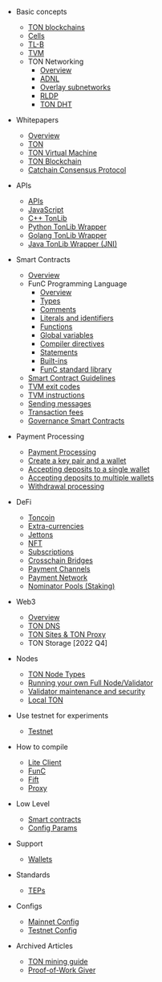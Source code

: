 <!-- docs/_sidebar.md -->
* Basic concepts
  * [TON blockchains](/overviews/TON_blockchain_overview.md)
  * [Cells](/overviews/Cells.md)
  * [TL-B](/overviews/TL-B.md)
  * [TVM](/smart-contracts/tvm_overview.md)
  * TON Networking
    * [Overview](/networking/index.md)
    * [ADNL](/networking/index.md#adnl)
    * [Overlay subnetworks](/networking/index.md#overlay-subnetworks)
    * [RLDP](/networking/index.md#rldp)
    * [TON DHT](/networking/index.md#ton-dht)

* Whitepapers
  * [Overview](/docs.md)
  * [TON](https://ton-blockchain.github.io/docs/ton.pdf)
  * [TON Virtual Machine](https://ton-blockchain.github.io/docs/tvm.pdf)
  * [TON Blockchain](https://ton-blockchain.github.io/docs/tblkch.pdf)
  * [Catchain Consensus Protocol](https://ton-blockchain.github.io/docs/catchain.pdf)
  
* APIs
  * [APIs](/apis/)
  * [JavaScript](https://github.com/toncenter/tonweb)
  * [C++ TonLib ](https://github.com/ton-blockchain/ton/tree/master/example/cpp)
  * [Python TonLib Wrapper](https://github.com/toncenter/pytonlib)
  * [Golang TonLib Wrapper](https://github.com/ton-blockchain/tonlib-go)
  * [Java TonLib Wrapper (JNI)](https://github.com/ton-blockchain/tonlib-java)
  
* Smart Contracts
  * [Overview](/smart-contracts/)
  * FunC Programming Language
    * [Overview](/func/overview.md)
    * [Types](/func/types.md)
    * [Comments](/func/comments.md)
    * [Literals and identifiers](/func/literals_identifiers.md)
    * [Functions](/func/functions.md)
    * [Global variables](/func/global_variables.md)
    * [Compiler directives](/func/compiler_directives.md)
    * [Statements](/func/statements.md)
    * [Built-ins](/func/builtins.md)
    * [FunC standard library](/func/stdlib.md)
  * [Smart Contract Guidelines](/howto/smart-contract-guidelines.md)
  * [TVM exit codes](/smart-contracts/tvm_exit_codes.md)
  * [TVM instructions](/smart-contracts/tvm-instructions/instructions.md)
  * [Sending messages](/smart-contracts/messages.md)
  * [Transaction fees](/smart-contracts/fees.md)
  * [Governance Smart Contracts](/smart-contracts/governance.md)

* Payment Processing
  * [Payment Processing](/payment-processing/overview.md)
  * [Create a key pair and a wallet](/payment-processing/common.md)
  * [Accepting deposits to a single wallet](/payment-processing/deposits-single-wallet.md)
  * [Accepting deposits to multiple wallets](/payment-processing/deposits-multi-wallet.md)
  * [Withdrawal processing](/payment-processing/withdrawals.md)

* DeFi
  * [Toncoin](/defi/coins.md#Toncoin)
  * [Extra-currencies](/defi/coins.md#Extra-currencies)
  * [Jettons](/defi/tokens.md#Jettons)
  * [NFT](/defi/tokens.md#NFT)
  * [Subscriptions](/defi/subscriptions.md)
  * [Crosschain Bridges](/crosschain.md)
  * [Payment Channels](/defi/ton-payments#payment-channels)
  * [Payment Network](/defi/ton-payments#payment-channel-network)
  * [Nominator Pools (Staking)](/nominators.md)

* Web3
  * [Overview](/web3/overview.md)
  * [TON DNS](/web3/dns.md)
  * [TON Sites & TON Proxy](/web3/sites-and-proxy.md)
  * TON Storage [2022 Q4]

* Nodes
  * [TON Node Types](/nodes/node-types.md)
  * [Running your own Full Node/Validator](/nodes/run-node.md)
  * [Validator maintenance and security](/nodes/node-maintenance-and-security.md)
  * [Local TON](/nodes/local-ton.md)
  
* Use testnet for experiments
  * [Testnet](/testnet/)

* How to compile
  * [Lite Client](/compile.md)
  * [FunC](/compile.md#FunC)
  * [Fift](/compile.md#Fift)
  * [Proxy](/compile.md#rldp-http-proxy)
  
* Low Level
  * [Smart contracts](/howto/step-by-step.md)
  * [Config Params](/howto/config-params.md)
  
* Support
  * [Wallets](/howto/wallets.md)

* Standards
  * [TEPs](https://github.com/ton-blockchain/TEPs)

* Configs
  * [Mainnet Config](https://ton.org/global-config.json)
  * [Testnet Config](https://ton-blockchain.github.io/testnet-global.config.json)

* Archived Articles
  * [TON mining guide](/archived-articles/mining.md)
  * [Proof-of-Work Giver](/archived-articles/pow-givers.md)